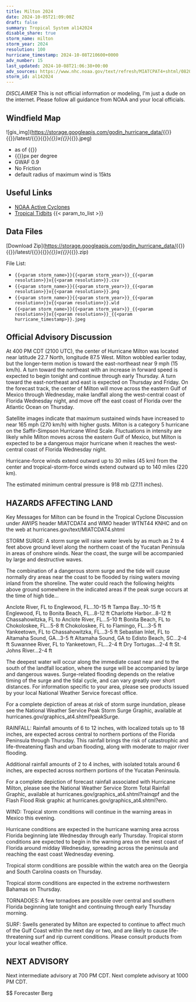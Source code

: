 ```yaml
---
title: Milton 2024
date: 2024-10-05T21:09:00Z
draft: false
summary: Tropical System al142024
disable_share: true
storm_name: milton
storm_year: 2024
resolution: 100
hurricane_timestamp: 2024-10-08T210600+0000
adv_number: 15
last_updated: 2024-10-08T21:06:38+00:00
adv_sources: https://www.nhc.noaa.gov/text/refresh/MIATCPAT4+shtml/082053.shtml;https://www.nhc.noaa.gov/refresh/graphics_at4+shtml/152937.shtml?cone
storm_id: al142024
---
```

*DISCLAIMER* This is not official information or modeling, I'm just a dude on the internet.  Please follow all guidance from NOAA and your local officials.

## Windfield Map
![gis_img](https://storage.googleapis.com/godin_hurricane_data/{{<param storm_name>}}{{<param storm_year>}}/latest/{{<param storm_name>}}{{<param storm_year>}}_{{<param resolution>}}x{{<param resolution>}}_{{<param hurricane_timestamp>}}.jpeg)

- as of {{<param last_updated>}}
- {{<param resolution>}}px per degree
- GWAF 0.9
- No Friction
- default radius of maximum wind is 15kts

## Useful Links
- [NOAA Active Cyclones](https://www.nhc.noaa.gov/)
- [Tropical Tidbits](https://www.tropicaltidbits.com/storminfo/)
{{< param_to_list >}}

## Data Files
[Download Zip](https://storage.googleapis.com/godin_hurricane_data/{{<param storm_name>}}{{<param storm_year>}}/latest/{{<param storm_name>}}{{<param storm_year>}}_{{<param resolution>}}x{{<param resolution>}}_{{<param hurricane_timestamp>}}.zip)

File List:
- `{{<param storm_name>}}{{<param storm_year>}}_{{<param resolution>}}x{{<param resolution>}}.csv`
- `{{<param storm_name>}}{{<param storm_year>}}_{{<param resolution>}}x{{<param resolution>}}.png`
- `{{<param storm_name>}}{{<param storm_year>}}_{{<param resolution>}}x{{<param resolution>}}.wld`
- `{{<param storm_name>}}{{<param storm_year>}}_{{<param resolution>}}x{{<param resolution>}}_{{<param hurricane_timestamp>}}.jpeg`


## Official Advisory Discussion
At 400 PM CDT (2100 UTC), the center of Hurricane Milton was located
near latitude 22.7 North, longitude 87.5 West.  Milton wobbled
earlier today, but the longer-term motion is toward the
east-northeast near 9 mph (15 km/h).  A turn toward the northeast
with an increase in forward speed is expected to begin tonight and
continue through early Thursday.  A turn toward the east-northeast
and east is expected on Thursday and Friday.  On the forecast
track, the center of Milton will move across the eastern Gulf of
Mexico through Wednesday, make landfall along the west-central
coast of Florida Wednesday night, and move off the east coast of
Florida over the Atlantic Ocean on Thursday.
 
Satellite images indicate that maximum sustained winds have
increased to near 165 mph (270 km/h) with higher gusts.  Milton is a
category 5 hurricane on the Saffir-Simpson Hurricane Wind Scale.
Fluctuations in intensity are likely while Milton moves across the
eastern Gulf of Mexico, but Milton is expected to be a dangerous
major hurricane when it reaches the west-central coast of Florida
Wednesday night.
 
Hurricane-force winds extend outward up to 30 miles (45 km) from the
center and tropical-storm-force winds extend outward up to 140 miles
(220 km).
 
The estimated minimum central pressure is 918 mb (27.11 inches).
 
 
HAZARDS AFFECTING LAND
----------------------
Key Messages for Milton can be found in the Tropical Cyclone
Discussion under AWIPS header MIATCDAT4 and WMO header WTNT44 KNHC
and on the web at hurricanes.gov/text/MIATCDAT4.shtml
 
STORM SURGE:  A storm surge will raise water levels by as much as 2
to 4 feet above ground level along the northern coast of the
Yucatan Peninsula in areas of onshore winds.  Near the coast, the
surge will be accompanied by large and destructive waves.
 
The combination of a dangerous storm surge and the tide will cause
normally dry areas near the coast to be flooded by rising waters
moving inland from the shoreline.  The water could reach the
following heights above ground somewhere in the indicated areas if
the peak surge occurs at the time of high tide...
 
Anclote River, FL to Englewood, FL...10-15 ft
Tampa Bay...10-15 ft
Englewood, FL to Bonita Beach, FL...8-12 ft
Charlotte Harbor...8-12 ft
Chassahowitzka, FL to Anclote River, FL...5-10 ft
Bonita Beach, FL to Chokoloskee, FL...5-8 ft
Chokoloskee, FL to Flamingo, FL...3-5 ft
Yankeetown, FL to Chassahowitzka, FL...3-5 ft
Sebastian Inlet, FL to Altamaha Sound, GA...3-5 ft
Altamaha Sound, GA to Edisto Beach, SC...2-4 ft
Suwannee River, FL to Yankeetown, FL...2-4 ft
Dry Tortugas...2-4 ft
St. Johns River...2-4 ft
 
The deepest water will occur along the immediate coast near and to
the south of the landfall location, where the surge will be
accompanied by large and dangerous waves.  Surge-related flooding
depends on the relative timing of the surge and the tidal cycle,
and can vary greatly over short distances.  For information
specific to your area, please see products issued by your local
National Weather Service forecast office.
 
For a complete depiction of areas at risk of storm surge
inundation, please see the National Weather Service Peak Storm
Surge Graphic, available at
hurricanes.gov/graphics_at4.shtml?peakSurge.
 
RAINFALL: Rainfall amounts of 6 to 12 inches, with localized totals
up to 18 inches, are expected across central to northern portions of
the Florida Peninsula through Thursday.  This rainfall brings the
risk of catastrophic and life-threatening flash and urban flooding,
along with moderate to major river flooding.
 
Additional rainfall amounts of  2 to 4 inches, with isolated totals
around 6 inches, are expected across northern portions of the
Yucatan Peninsula.
 
For a complete depiction of forecast rainfall associated with
Hurricane Milton, please see the National Weather Service Storm
Total Rainfall Graphic, available at
hurricanes.gov/graphics_at4.shtml?rainqpf and the Flash Flood Risk
graphic at hurricanes.gov/graphics_at4.shtml?ero.
 
WIND:  Tropical storm conditions will continue in the warning areas
in Mexico this evening.
 
Hurricane conditions are expected in the hurricane warning area
across Florida beginning late Wednesday through early Thursday.
Tropical storm conditions are expected to begin in the warning area
on the west coast of Florida around midday Wednesday, spreading
across the peninsula and reaching the east coast Wednesday evening.
 
Tropical storm conditions are possible within the watch area
on the Georgia and South Carolina coasts on Thursday.
 
Tropical storm conditions are expected in the extreme northwestern
Bahamas on Thursday.
 
TORNADOES: A few tornadoes are possible over central and southern
Florida beginning late tonight and continuing through early Thursday
morning.
 
SURF:  Swells generated by Milton are expected to continue to
affect much of the Gulf Coast within the next day or two, and are
likely to cause life-threatening surf and rip current conditions.
Please consult products from your local weather office.
 
 
NEXT ADVISORY
-------------
Next intermediate advisory at 700 PM CDT.
Next complete advisory at 1000 PM CDT.
 
$$
Forecaster Berg